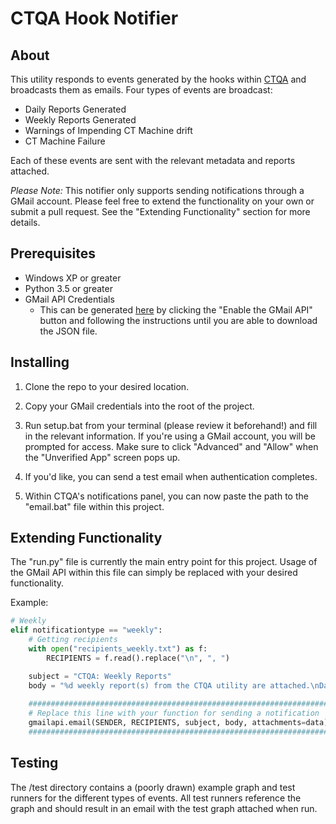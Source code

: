 # CTQA Hook Notifier

## About

This utility responds to events generated by the hooks within [CTQA](https://github.com/Brikwerk/ctqa/wiki/Setting-Up-Notifications) and broadcasts them as emails. Four types of events are broadcast:

+ Daily Reports Generated
+ Weekly Reports Generated
+ Warnings of Impending CT Machine drift
+ CT Machine Failure

Each of these events are sent with the relevant metadata and reports attached.

*Please Note:* This notifier only supports sending notifications through a GMail account. Please feel free to extend the functionality on your own or submit a pull request. See the "Extending Functionality" section for more details.

## Prerequisites

+ Windows XP or greater
+ Python 3.5 or greater
+ GMail API Credentials
    + This can be generated [here](https://developers.google.com/gmail/api/quickstart/python) by clicking the "Enable the GMail API" button and following the instructions until you are able to download the JSON file.

## Installing

1. Clone the repo to your desired location.

2. Copy your GMail credentials into the root of the project.

3. Run setup.bat from your terminal (please review it beforehand!) and fill in the relevant information. If you're using a GMail account, you will be prompted for access. Make sure to click "Advanced" and "Allow" when the "Unverified App" screen pops up.

4. If you'd like, you can send a test email when authentication completes.

5. Within CTQA's notifications panel, you can now paste the path to the "email.bat" file within this project.

## Extending Functionality

The "run.py" file is currently the main entry point for this project. Usage of the GMail API within this file can simply be replaced with your desired functionality.

Example:

```python
# Weekly
elif notificationtype == "weekly":
    # Getting recipients
    with open("recipients_weekly.txt") as f:
        RECIPIENTS = f.read().replace("\n", ", ")

    subject = "CTQA: Weekly Reports"
    body = "%d weekly report(s) from the CTQA utility are attached.\nDate/time Run: %s" % (len(data), str(datetime.datetime.now()))
    
    #################################################################################
    # Replace this line with your function for sending a notification
    gmailapi.email(SENDER, RECIPIENTS, subject, body, attachments=data)
    #################################################################################
```

## Testing

The /test directory contains a (poorly drawn) example graph and test runners for the different types of events. All test runners reference the graph and should result in an email with the test graph attached when run.
